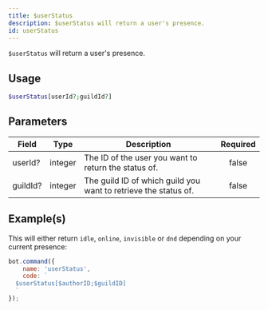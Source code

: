 ```yaml
---
title: $userStatus
description: $userStatus will return a user's presence.
id: userStatus
---
```


`$userStatus` will return a user's presence.

## Usage

```php
$userStatus[userId?;guildId?]
```

## Parameters

| Field    | Type    | Description                                                     | Required |
| -------- | ------- | --------------------------------------------------------------- | :------: |
| userId?  | integer | The ID of the user you want to return the status of.            |  false   |
| guildId? | integer | The guild ID of which guild you want to retrieve the status of. |  false   |

## Example(s)

This will either return `idle`, `online`, `invisible` or `dnd` depending on your current presence:

```javascript
bot.command({
    name: 'userStatus',
    code: `
  $userStatus[$authorID;$guildID]
  `
});
```
